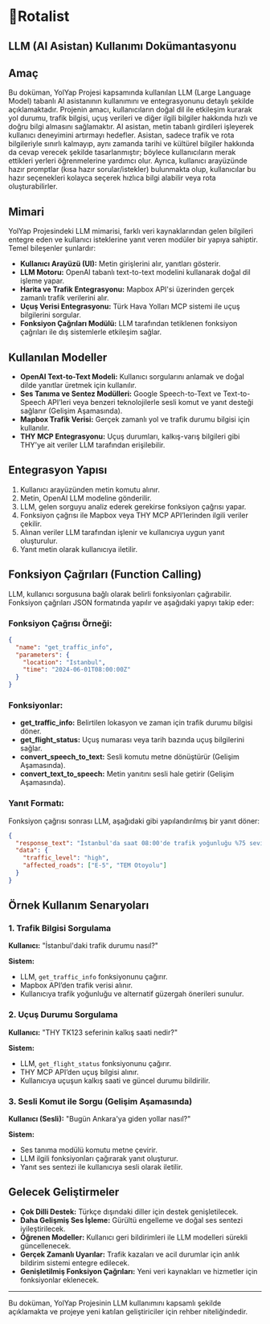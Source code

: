 
# 👀Rotalist

## LLM (AI Asistan) Kullanımı Dokümantasyonu

## Amaç
Bu doküman, YolYap Projesi kapsamında kullanılan LLM (Large Language Model) tabanlı AI asistanının kullanımını ve entegrasyonunu detaylı şekilde açıklamaktadır. Projenin amacı, kullanıcıların doğal dil ile etkileşim kurarak yol durumu, trafik bilgisi, uçuş verileri ve diğer ilgili bilgiler hakkında hızlı ve doğru bilgi almasını sağlamaktır. AI asistan, metin  tabanlı girdileri işleyerek kullanıcı deneyimini artırmayı hedefler. Asistan, sadece trafik ve rota bilgileriyle sınırlı kalmayıp, aynı zamanda tarihi ve kültürel bilgiler hakkında da cevap verecek şekilde tasarlanmıştır; böylece kullanıcıların merak ettikleri yerleri öğrenmelerine yardımcı olur. Ayrıca, kullanıcı arayüzünde hazır promptlar (kısa hazır sorular/istekler) bulunmakta olup, kullanıcılar bu hazır seçenekleri kolayca seçerek hızlıca bilgi alabilir veya rota oluşturabilirler.

## Mimari
YolYap Projesindeki LLM mimarisi, farklı veri kaynaklarından gelen bilgileri entegre eden ve kullanıcı isteklerine yanıt veren modüler bir yapıya sahiptir. Temel bileşenler şunlardır:

- **Kullanıcı Arayüzü (UI):** Metin girişlerini alır, yanıtları gösterir.
- **LLM Motoru:** OpenAI tabanlı text-to-text modelini kullanarak doğal dil işleme yapar.
- **Harita ve Trafik Entegrasyonu:** Mapbox API'si üzerinden gerçek zamanlı trafik verilerini alır.
- **Uçuş Verisi Entegrasyonu:** Türk Hava Yolları MCP sistemi ile uçuş bilgilerini sorgular.
- **Fonksiyon Çağrıları Modülü:** LLM tarafından tetiklenen fonksiyon çağrıları ile dış sistemlerle etkileşim sağlar.

## Kullanılan Modeller
- **OpenAI Text-to-Text Modeli:** Kullanıcı sorgularını anlamak ve doğal dilde yanıtlar üretmek için kullanılır.
- **Ses Tanıma ve Sentez Modülleri:** Google Speech-to-Text ve Text-to-Speech API’leri veya benzeri teknolojilerle sesli komut ve yanıt desteği sağlanır (Gelişim Aşamasında).
- **Mapbox Trafik Verisi:** Gerçek zamanlı yol ve trafik durumu bilgisi için kullanılır.
- **THY MCP Entegrasyonu:** Uçuş durumları, kalkış-varış bilgileri gibi THY'ye ait veriler LLM tarafından erişilebilir.

## Entegrasyon Yapısı
1. Kullanıcı arayüzünden metin komutu alınır.
3. Metin, OpenAI LLM modeline gönderilir.
4. LLM, gelen sorguyu analiz ederek gerekirse fonksiyon çağrısı yapar.
5. Fonksiyon çağrısı ile Mapbox veya THY MCP API’lerinden ilgili veriler çekilir.
6. Alınan veriler LLM tarafından işlenir ve kullanıcıya uygun yanıt oluşturulur.
7. Yanıt metin olarak kullanıcıya iletilir.

## Fonksiyon Çağrıları (Function Calling)
LLM, kullanıcı sorgusuna bağlı olarak belirli fonksiyonları çağırabilir. Fonksiyon çağrıları JSON formatında yapılır ve aşağıdaki yapıyı takip eder:

### Fonksiyon Çağrısı Örneği:
```json
{
  "name": "get_traffic_info",
  "parameters": {
    "location": "Istanbul",
    "time": "2024-06-01T08:00:00Z"
  }
}
```

### Fonksiyonlar:
- **get_traffic_info:** Belirtilen lokasyon ve zaman için trafik durumu bilgisi döner.
- **get_flight_status:** Uçuş numarası veya tarih bazında uçuş bilgilerini sağlar.
- **convert_speech_to_text:** Sesli komutu metne dönüştürür (Gelişim Aşamasında).
- **convert_text_to_speech:** Metin yanıtını sesli hale getirir (Gelişim Aşamasında).

### Yanıt Formatı:
Fonksiyon çağrısı sonrası LLM, aşağıdaki gibi yapılandırılmış bir yanıt döner:

```json
{
  "response_text": "İstanbul'da saat 08:00'de trafik yoğunluğu %75 seviyesinde olup, ana yollar üzerinde yavaşlamalar yaşanmaktadır.",
  "data": {
    "traffic_level": "high",
    "affected_roads": ["E-5", "TEM Otoyolu"]
  }
}
```

## Örnek Kullanım Senaryoları

### 1. Trafik Bilgisi Sorgulama
**Kullanıcı:** "İstanbul'daki trafik durumu nasıl?"

**Sistem:**
- LLM, `get_traffic_info` fonksiyonunu çağırır.
- Mapbox API’den trafik verisi alınır.
- Kullanıcıya trafik yoğunluğu ve alternatif güzergah önerileri sunulur.

### 2. Uçuş Durumu Sorgulama
**Kullanıcı:** "THY TK123 seferinin kalkış saati nedir?"

**Sistem:**
- LLM, `get_flight_status` fonksiyonunu çağırır.
- THY MCP API’den uçuş bilgisi alınır.
- Kullanıcıya uçuşun kalkış saati ve güncel durumu bildirilir.

### 3. Sesli Komut ile Sorgu (Gelişim Aşamasında)
**Kullanıcı (Sesli):** "Bugün Ankara'ya giden yollar nasıl?"

**Sistem:**
- Ses tanıma modülü komutu metne çevirir.
- LLM ilgili fonksiyonları çağırarak yanıt oluşturur.
- Yanıt ses sentezi ile kullanıcıya sesli olarak iletilir.

## Gelecek Geliştirmeler
- **Çok Dilli Destek:** Türkçe dışındaki diller için destek genişletilecek.
- **Daha Gelişmiş Ses İşleme:** Gürültü engelleme ve doğal ses sentezi iyileştirilecek.
- **Öğrenen Modeller:** Kullanıcı geri bildirimleri ile LLM modelleri sürekli güncellenecek.
- **Gerçek Zamanlı Uyarılar:** Trafik kazaları ve acil durumlar için anlık bildirim sistemi entegre edilecek.
- **Genişletilmiş Fonksiyon Çağrıları:** Yeni veri kaynakları ve hizmetler için fonksiyonlar eklenecek.

---

Bu doküman, YolYap Projesinin LLM kullanımını kapsamlı şekilde açıklamakta ve projeye yeni katılan geliştiriciler için rehber niteliğindedir.
